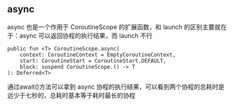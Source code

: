 ## async
async 也是一个作用于 CoroutineScope 的扩展函数，和 launch 的区别主要就在于：async 可以返回协程的执行结果，而 launch 不行

```
public fun <T> CoroutineScope.async(
    context: CoroutineContext = EmptyCoroutineContext,
    start: CoroutineStart = CoroutineStart.DEFAULT,
    block: suspend CoroutineScope.() -> T
): Deferred<T>

```

通过await()方法可以拿到 async 协程的执行结果，可以看到两个协程的总耗时是远少于七秒的，总耗时基本等于耗时最长的协程